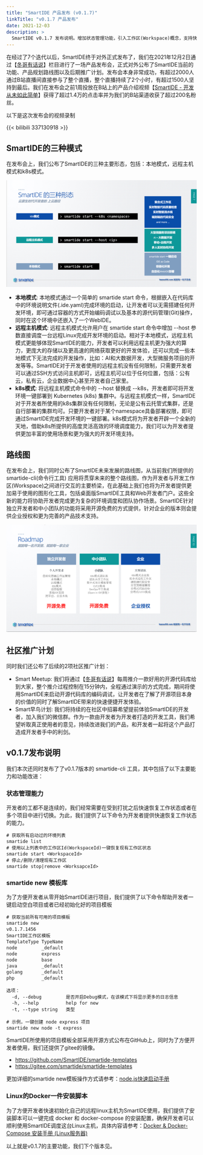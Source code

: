 ```yaml
---
title: "SmartIDE 产品发布 (v0.1.7)"
linkTitle: "v0.1.7 产品发布"
date: 2021-12-03
description: >
  SmartIDE v0.1.7 发布说明。增加状态管理功能，引入工作区(Workspace)概念，支持快速重新启动工作区，增加smartide new命令并提供项目模板支持，远程主机模式稳定性加强，完整适配Boathouse前后端调试场景。正式对外发布。
---
```


在经过了7个迭代以后，SmartIDE终于对外正式发布了，我们在2021年12月2日通过【<a href="https://space.bilibili.com/508674883/channel/detail?cid=105461" target="_blank">冬哥有话说</a>】栏目进行了一场产品发布会，正式对外公布了SmartIDE当前的功能、产品规划路线图以及后期推广计划。发布会本身非常成功，有超过2000人通过B站直播间直接参与了整个直播，整个直播持续了2个小时，有超过1500人坚持到最后。我们在发布会之前1周投放在B站上的产品介绍视频【<a href="https://www.bilibili.com/video/BV1pR4y147wn?spm_id_from=333.999.0.0" target="_blank">SmartIDE - 开发从未如此简单</a>】获得了超过1.4万的点击率并为我们的B站渠道收获了超过200名粉丝。

以下是这次发布会的视频录制

{{< bilibili 337130918 >}}

## SmartIDE的三种模式

在发布会上，我们公布了SmartIDE的三种主要形态，包括：本地模式，远程主机模式和k8s模式。

![](images/smartide-3modes.png)

- **本地模式**: 本地模式通过一个简单的 smartide start 命令，根据嵌入在代码库中的环境说明文件(.ide.yaml)完成环境的启动，让开发者可以无需搭建任何开发环境，即可通过容器的方式开始编码调试以及基本的源代码管理(Git)操作，同时在这个环境中还嵌入了一个WebIDE。
- **远程主机模式**: 远程主机模式允许用户在 smartide start 命令中增加 --host 参数直接调度一台远程Linux完成开发环境的启动。相对于本地模式，远程主机模式更能够体现SmartIDE的能力，开发者可以利用远程主机更为强大的算力，更庞大的存储以及更高速的网络获取更好的开发体验，还可以完成一些本地模式下无法完成的开发操作，比如：AI和大数据开发，大型微服务项目的开发等等。SmartIDE对于开发者使用的远程主机没有任何限制，只需要开发者可以通过SSH方式访问主机即可，远程主机可以位于任何位置，包括：公有云，私有云，企业数据中心甚至开发者自己家里。
- **k8s模式**: 将远程主机模式命令中的 --host 替换成 --k8s，开发者即可将开发环境一键部署到 Kubernetes (k8s) 集群中。与远程主机模式一样，SmartIDE对于开发者所使用的k8s集群没有任何限制，无论是公有云托管式集群，还是自行部署的集群均可。只要开发者对于某个namespace具备部署权限，即可通过SmartIDE完成开发环境的一键部署。k8s模式将为开发者开辟一个全新的天地，借助k8s所提供的高度灵活高效的环境调度能力，我们可以为开发者提供更加丰富的使用场景和更为强大的开发环境支持。

## 路线图

在发布会上，我们同时公布了SmartIDE未来发展的路线图，从当前我们所提供的 smartide-cli(命令行工具) 应用将贯穿未来的整个路线图，作为开发者与开发工作区(Workspace)之间进行交互的主要桥梁，在此基础上我们也将为开发者提供更加易于使用的图形化工具，包括桌面版SmartIDE工具和Web开发者门户。这些全新的能力将协助开发者完成更为复杂的环境调度和团队协作场景。SmartIDE针对独立开发者和中小团队的功能将采用开源免费的方式提供，针对企业的版本则会提供企业授权和更为完善的产品技术支持。

![SmartIDE路线图](images/smartide-roadmap.png)

## 社区推广计划

同时我们还公布了后续的2项社区推广计划：

- Smart Meetup: 我们将通过【<a href="https://space.bilibili.com/508674883/channel/detail?cid=105461" target="_blank">冬哥有话说</a>】每周推介一款好用的开源代码库给到大家，整个推介过程控制在15分钟内，全程通过演示的方式完成，期间将使用SmartIDE来启动开源代码库的编码调试，让开发者在了解了开源项目本身的价值的同时了解SmartIDE带来的快速便捷开发体验。
- Smart早鸟计划: 我们将持续的在社区中招募希望提前体验SmartIDE的开发者，加入我们的微信群。作为一款由开发者为开发者打造的开发工具，我们希望听取真正使用者的意见，持续改进我们的产品，和开发者一起将这个产品打造成开发者手中的利剑。

## v0.1.7发布说明

我们本次还同时发布了了v0.1.7版本的 smartide-cli 工具，其中包括了以下主要能力和功能改进：

### 状态管理能力

开发者的工都不是连续的，我们经常需要在受到打扰之后快速恢复工作状态或者在多个项目中进行切换。为此，我们提供了以下命令为开发者提供快速恢复工作状态的能力。

```shell
# 获取所有启动过的环境列表
smartide list
# 使用以上列表中的工作区Id(WorkspaceId)一键恢复现有工作区状态
smartide start <WorkspaceId>
# 停止/删除/清理现有工作区
smartide stop|remove <WorksapceId>
```

### smartide new 模板库

为了方便开发者从零开始SmartIDE进行项目，我们提供了以下命令帮助开发者一键启动空白项目或者已经初始化好的项目模板

```shell
# 获取当前所有可用的项目模板
smartide new
v0.1.7.1456
SmartIDE工作区模板
TemplateType TypeName
node         _default
node         express
node         base
java         _default
golang       _default
php          _default

选项：
  -d, --debug         是否开启Debug模式，在该模式下将显示更多的日志信息
  -h, --help          help for new
  -t, --type string   类型

# 示例，一键创建 node express 项目
smartide new node -t express
```

SmartIDE所使用的项目模板全部采用开源方式公布在GitHub上，同时为了方便开发者使用，我们还提供了gitee的镜像。

- https://github.com/SmartIDE/smartide-templates
- https://gitee.com/smartide/smartide-templates

更加详细的smartide new模板操作方式请参考：[node.js快速启动手册](/zh/docs/quickstart/new-node/)

### Linux的Docker一件安装脚本

为了方便开发者快速初始化自己的远程linux主机为SmartIDE使用，我们提供了安装脚本可以一键完成 docker 和 docker-compose 的安装配置，确保开发者可以顺利使用SmartIDE调度这台Linux主机，具体内容请参考：[Docker & Docker-Compose 安装手册 (Linux服务器)](/zh/docs/install/docker-install-linux/)

以上就是v0.1.7的主要功能，我们下个版本见。